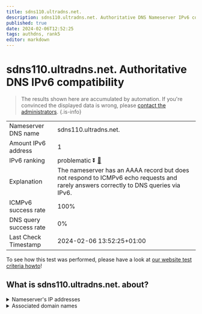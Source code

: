 ```yaml
---
title: sdns110.ultradns.net.
description: sdns110.ultradns.net. Authoritative DNS Nameserver IPv6 compatibility
published: true
date: 2024-02-06T12:52:25
tags: authdns, rank5
editor: markdown
---
```


# sdns110.ultradns.net. Authoritative DNS IPv6 compatibility

> The results shown here are accumulated by automation. If you're convinced the displayed data is wrong, please [contact the administrators](/howto/chat). 
{.is-info}




|   |   |
| - | - |
| Nameserver DNS name | sdns110.ultradns.net.
| Amount IPv6 address | 1
| IPv6 ranking | problematic :arrow_double_down: [🔗](/howto/ranking) |
| Explanation | The nameserver has an AAAA record but does not respond to ICMPv6 echo requests and rarely answers correctly to DNS queries via IPv6. |
| ICMPv6 success rate | 100%|
| DNS query success rate | 0% |
| Last Check Timestamp | 2024-02-06 13:52:25+01:00 |

To see how this test was performed, please have a look at [our website test criteria howto](/howto/testcriteria/authdns)!


## What is sdns110.ultradns.net. about?




<details>
<summary>Nameserver's IP addresses</summary>

2610:a1:1002::6e

</details>



<details>
<summary>Associated domain names</summary>

www.disneyplus.com

</details>

